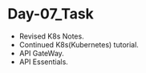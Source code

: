 # Day-07_Task
* Revised K8s Notes.
* Continued K8s(Kubernetes) tutorial.
* API GateWay.
* API Essentials.